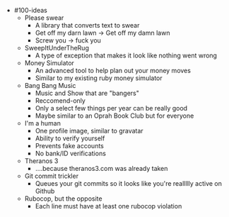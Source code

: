 - #100-ideas
	- Please swear
		- A library that converts text to swear
		- Get off my darn lawn -> Get off my damn lawn
		- Screw you -> fuck you
	- SweepItUnderTheRug
		- A type of exception that makes it look like nothing went wrong
	- Money Simulator
		- An advanced tool to help plan out your money moves
		- Similar to my existing ruby money simulator
	- Bang Bang Music
		- Music and Show that are "bangers"
		- Reccomend-only
		- Only a select few things per year can be really good
		- Maybe similar to an Oprah Book Club but for everyone
	- I'm a human
		- One profile image, similar to gravatar
		- Ability to verify yourself
		- Prevents fake accounts
		- No bank/ID verifications
	- Theranos 3
		- ....because theranos3.com was already taken
	- Git commit trickler
		- Queues your git commits so it looks like you're reallllly active on Github
	- Rubocop, but the opposite
		- Each line must have at least one rubocop violation